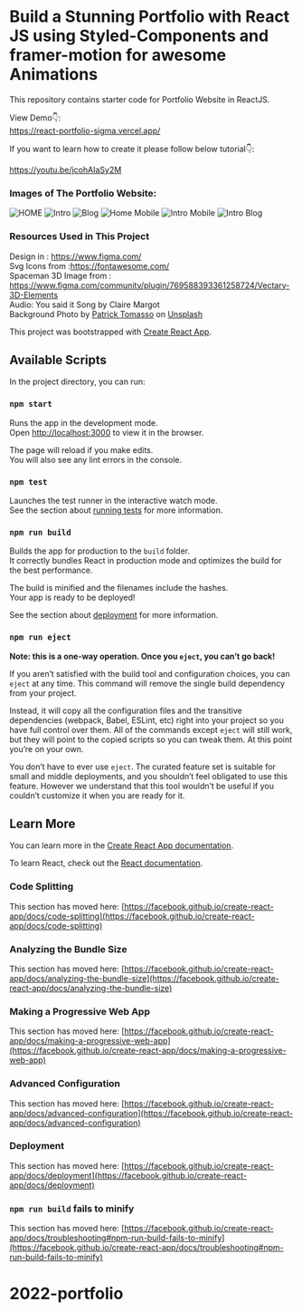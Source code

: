 # Build a Stunning Portfolio with React JS using Styled-Components and framer-motion for awesome Animations

This repository contains starter code for Portfolio Website in ReactJS. <br />

View Demo👇: <br />
https://react-portfolio-sigma.vercel.app/ <br />

If you want to learn how to create it please follow below tutorial👇: <br />

https://youtu.be/jcohAIaSy2M <br />

### Images of The Portfolio Website:
![HOME](https://github.com/codebucks27/React-Portfolio-starter-code-files/blob/main/Portfolio%20Images/Home.png)
![Intro](https://github.com/codebucks27/React-Portfolio-starter-code-files/blob/main/Portfolio%20Images/Intro.png)
![Blog](https://github.com/codebucks27/React-Portfolio-starter-code-files/blob/main/Portfolio%20Images/Blog.png)
![Home Mobile](https://github.com/codebucks27/React-Portfolio-starter-code-files/blob/main/Portfolio%20Images/Home-Mobile.png)
![Intro Mobile](https://github.com/codebucks27/React-Portfolio-starter-code-files/blob/main/Portfolio%20Images/Intro-Mobile.png)
![Intro Blog](https://github.com/codebucks27/React-Portfolio-starter-code-files/blob/main/Portfolio%20Images/Blog-Mobile.png)


### Resources Used in This Project

Design in : https://www.figma.com/ <br />
Svg Icons from :https://fontawesome.com/  <br />
Spaceman 3D Image from : https://www.figma.com/community/plugin/769588393361258724/Vectary-3D-Elements <br />
Audio: You said it Song by Claire Margot <br />
Background Photo by <a href="https://unsplash.com/@impatrickt?utm_source=unsplash&utm_medium=referral&utm_content=creditCopyText">Patrick Tomasso</a> on <a href="https://unsplash.com/s/photos/news-paper?utm_source=unsplash&utm_medium=referral&utm_content=creditCopyText">Unsplash</a>
  


This project was bootstrapped with [Create React App](https://github.com/facebook/create-react-app).

## Available Scripts

In the project directory, you can run:

### `npm start`

Runs the app in the development mode.\
Open [http://localhost:3000](http://localhost:3000) to view it in the browser.

The page will reload if you make edits.\
You will also see any lint errors in the console.

### `npm test`

Launches the test runner in the interactive watch mode.\
See the section about [running tests](https://facebook.github.io/create-react-app/docs/running-tests) for more information.

### `npm run build`

Builds the app for production to the `build` folder.\
It correctly bundles React in production mode and optimizes the build for the best performance.

The build is minified and the filenames include the hashes.\
Your app is ready to be deployed!

See the section about [deployment](https://facebook.github.io/create-react-app/docs/deployment) for more information.

### `npm run eject`

**Note: this is a one-way operation. Once you `eject`, you can’t go back!**

If you aren’t satisfied with the build tool and configuration choices, you can `eject` at any time. This command will remove the single build dependency from your project.

Instead, it will copy all the configuration files and the transitive dependencies (webpack, Babel, ESLint, etc) right into your project so you have full control over them. All of the commands except `eject` will still work, but they will point to the copied scripts so you can tweak them. At this point you’re on your own.

You don’t have to ever use `eject`. The curated feature set is suitable for small and middle deployments, and you shouldn’t feel obligated to use this feature. However we understand that this tool wouldn’t be useful if you couldn’t customize it when you are ready for it.

## Learn More

You can learn more in the [Create React App documentation](https://facebook.github.io/create-react-app/docs/getting-started).

To learn React, check out the [React documentation](https://reactjs.org/).

### Code Splitting

This section has moved here: [https://facebook.github.io/create-react-app/docs/code-splitting](https://facebook.github.io/create-react-app/docs/code-splitting)

### Analyzing the Bundle Size

This section has moved here: [https://facebook.github.io/create-react-app/docs/analyzing-the-bundle-size](https://facebook.github.io/create-react-app/docs/analyzing-the-bundle-size)

### Making a Progressive Web App

This section has moved here: [https://facebook.github.io/create-react-app/docs/making-a-progressive-web-app](https://facebook.github.io/create-react-app/docs/making-a-progressive-web-app)

### Advanced Configuration

This section has moved here: [https://facebook.github.io/create-react-app/docs/advanced-configuration](https://facebook.github.io/create-react-app/docs/advanced-configuration)

### Deployment

This section has moved here: [https://facebook.github.io/create-react-app/docs/deployment](https://facebook.github.io/create-react-app/docs/deployment)

### `npm run build` fails to minify

This section has moved here: [https://facebook.github.io/create-react-app/docs/troubleshooting#npm-run-build-fails-to-minify](https://facebook.github.io/create-react-app/docs/troubleshooting#npm-run-build-fails-to-minify)
# 2022-portfolio
